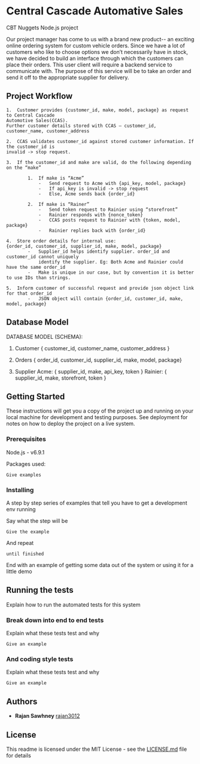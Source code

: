# Central Cascade Automative Sales 

CBT Nuggets Node.js project

Our project manager has come to us with a brand new product-- an exciting online ordering
system for custom vehicle orders. Since we have a lot of customers who like to choose options
we don’t necessarily have in stock, we have decided to build an interface through which the
customers can place their orders. This user client will require a backend service to
communicate with. The purpose of this service will be to take an order and send it off to the
appropriate supplier for delivery.

## Project Workflow
	1.	Customer provides {customer_id, make, model, package} as request to Central Cascade
	Automotive Sales(CCAS). 
	Further customer details stored with CCAS – customer_id, customer_name, customer_address

	2.	CCAS validates customer_id against stored customer information. If the customer_id is
	invalid -> stop request.

	3.	If the customer_id and make are valid, do the following depending on the “make”

			1.	If make is “Acme”
				-	Send request to Acme with {api_key, model, package}
				-	If api_key is invalid -> stop request
				-	Else, Acme sends back {order_id}

			2.	If make is “Rainer”
				-	Send token request to Rainier using “storefront”
				-	Rainier responds with {nonce_token}
				-	CCAS posts request to Rainier with {token, model, package}
				-	Rainier replies back with {order_id}

	4.	Store order details for internal use: 
	{order_id, customer_id, supplier_id, make, model, package} 
			-	Supplier_id helps identify supplier. order_id and customer_id cannot uniquely 
				identify the supplier. Eg: Both Acme and Rainier could have the same order_id
			-	Make is unique in our case, but by convention it is better to use IDs than strings.

	5.	Inform customer of successful request and provide json object link for that order_id
			-	JSON object will contain {order_id, customer_id, make, model, package}

## Database Model

DATABASE MODEL (SCHEMA):

1.	Customer
{ customer_id, customer_name, customer_address }

2.	Orders
{ order_id, customer_id, supplier_id, make, model, package}

3.	Supplier
Acme: { supplier_id, make, api_key, token }
Rainier: { supplier_id, make, storefront, token }


## Getting Started

These instructions will get you a copy of the project up and running on your local machine for development and testing purposes. See deployment for notes on how to deploy the project on a live system.

### Prerequisites

Node.js - v6.9.1

Packages used:

```
Give examples
```

### Installing

A step by step series of examples that tell you have to get a development env running

Say what the step will be

```
Give the example
```

And repeat

```
until finished
```

End with an example of getting some data out of the system or using it for a little demo

## Running the tests

Explain how to run the automated tests for this system

### Break down into end to end tests

Explain what these tests test and why

```
Give an example
```

### And coding style tests

Explain what these tests test and why

```
Give an example
```

## Authors

* **Rajan Sawhney** [rajan3012](https://github.com/rajan3012)


## License

This readme is licensed under the MIT License - see the [LICENSE.md](LICENSE.md) file for details

